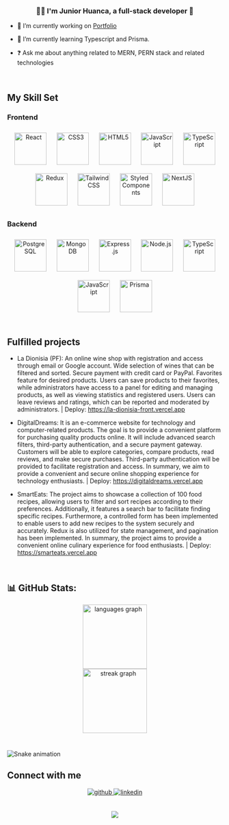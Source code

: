 ### <div align="center">👨‍💻 I'm Junior Huanca, a full-stack developer 🚀</div>  
  

- 🔭 I’m currently working on [Portfolio](https://juniorhuanca.vercel.app/)  
  

- 🌱 I’m currently learning Typescript and Prisma.  
  

- ❓ Ask me about anything related to MERN, PERN stack and related technologies  
  

<br/>  


## My Skill Set  


### Frontend  
<div align="center">  
<a href="https://reactjs.org/" target="_blank"><img style="margin: 10px" src="https://profilinator.rishav.dev/skills-assets/react-original-wordmark.svg" alt="React" height="75" /></a>  
<a href="https://www.w3schools.com/css/" target="_blank"><img style="margin: 10px" src="https://profilinator.rishav.dev/skills-assets/css3-original-wordmark.svg" alt="CSS3" height="75" /></a>  
<a href="https://en.wikipedia.org/wiki/HTML5" target="_blank"><img style="margin: 10px" src="https://profilinator.rishav.dev/skills-assets/html5-original-wordmark.svg" alt="HTML5" height="75" /></a>  
<a href="https://www.javascript.com/" target="_blank"><img style="margin: 10px" src="https://profilinator.rishav.dev/skills-assets/javascript-original.svg" alt="JavaScript" height="75" /></a>  
<a href="https://www.typescriptlang.org/" target="_blank"><img style="margin: 10px" src="https://profilinator.rishav.dev/skills-assets/typescript-original.svg" alt="TypeScript" height="75" /></a>  
<a href="https://redux.js.org/" target="_blank"><img style="margin: 10px" src="https://profilinator.rishav.dev/skills-assets/redux-original.svg" alt="Redux" height="75" /></a>  
<a href="https://www.tailwindcss.com/" target="_blank"><img style="margin: 10px" src="https://profilinator.rishav.dev/skills-assets/tailwindcss.svg" alt="Tailwind CSS" height="75" /></a>  
<a href="https://styled-components.com/" target="_blank"><img style="margin: 10px" src="https://profilinator.rishav.dev/skills-assets/styled-components.png" alt="Styled Components" height="75" /></a>  
<a href="https://nextjs.org/" target="_blank"><img style="margin: 10px" src="https://profilinator.rishav.dev/skills-assets/nextjs.png" alt="NextJS" height="75" /></a>  
</div>  



### Backend  
<div align="center">  
<a href="https://www.postgresql.org/" target="_blank"><img style="margin: 10px" src="https://profilinator.rishav.dev/skills-assets/postgresql-original-wordmark.svg" alt="PostgreSQL" height="75" /></a>  
<a href="https://www.mongodb.com/" target="_blank"><img style="margin: 10px" src="https://profilinator.rishav.dev/skills-assets/mongodb-original-wordmark.svg" alt="MongoDB" height="75" /></a>  
<a href="https://expressjs.com/" target="_blank"><img style="margin: 10px" src="https://profilinator.rishav.dev/skills-assets/express-original-wordmark.svg" alt="Express.js" height="75" /></a>  
<a href="https://nodejs.org/" target="_blank"><img style="margin: 10px" src="https://profilinator.rishav.dev/skills-assets/nodejs-original-wordmark.svg" alt="Node.js" height="75" /></a>  
<a href="https://www.typescriptlang.org/" target="_blank"><img style="margin: 10px" src="https://profilinator.rishav.dev/skills-assets/typescript-original.svg" alt="TypeScript" height="75" /></a>  
<a href="https://www.javascript.com/" target="_blank"><img style="margin: 10px" src="https://profilinator.rishav.dev/skills-assets/javascript-original.svg" alt="JavaScript" height="75" /></a>  
<a href="https://www.prisma.io/" target="_blank"><img style="margin: 10px" src="https://profilinator.rishav.dev/skills-assets/prisma.png" alt="Prisma" height="75" /></a>  
</div>  

<br/>  


## Fulfilled projects  
- La Dionisia (PF): An online wine shop with registration and access through email or Google account. Wide selection of wines that can be filtered and sorted. Secure payment with credit card or PayPal. Favorites feature for desired products. Users can save products to their favorites, while administrators have access to a panel for editing and managing products, as well as viewing statistics and registered users. Users can leave reviews and ratings, which can be reported and moderated by administrators. | Deploy: https://la-dionisia-front.vercel.app

- DigitalDreams: It is an e-commerce website for technology and computer-related products. The goal is to provide a convenient platform for purchasing quality products online. It will include advanced search filters, third-party authentication, and a secure payment gateway. Customers will be able to explore categories, compare products, read reviews, and make secure purchases. Third-party authentication will be provided to facilitate registration and access. In summary, we aim to provide a convenient and secure online shopping experience for technology enthusiasts. | Deploy: https://digitaldreams.vercel.app

- SmartEats: The project aims to showcase a collection of 100 food recipes, allowing users to filter and sort recipes according to their preferences. Additionally, it features a search bar to facilitate finding specific recipes. Furthermore, a controlled form has been implemented to enable users to add new recipes to the system securely and accurately. Redux is also utilized for state management, and pagination has been implemented. In summary, the project aims to provide a convenient online culinary experience for food enthusiasts. | Deploy: https://smarteats.vercel.app


<br/>  


## 📊 GitHub Stats:

<div align="center">
  <img src="https://github-readme-stats.vercel.app/api/top-langs?username=JuniorHuanca&locale=en&hide_title=false&layout=compact&card_width=320&langs_count=5&theme=shades-of-purple&hide_border=true" height="150" alt="languages graph" /> <br>
  <img src="https://streak-stats.demolab.com?user=JuniorHuanca&locale=en&mode=daily&theme=shades-of-purple&hide_border=true&border_radius=5" height="150" alt="streak graph"  />
</div>

###

<br clear="both">

<img src="https://raw.githubusercontent.com/JuniorHuanca/JuniorHuanca/output/snake.svg" alt="Snake animation" />

###

## Connect with me  
<div align="center">
<a href="https://github.com/JuniorHuanca" target="_blank">
<img src=https://img.shields.io/badge/github-%2324292e.svg?&style=for-the-badge&logo=github&logoColor=white alt=github style="margin-bottom: 5px;" />
</a>
<a href="https://linkedin.com/in/junior-huanca-697582254" target="_blank">
<img src=https://img.shields.io/badge/linkedin-%231E77B5.svg?&style=for-the-badge&logo=linkedin&logoColor=white alt=linkedin style="margin-bottom: 5px;" />
</a>  

<br />
<br />

[![](https://visitcount.itsvg.in/api?id=JuniorHuanca&icon=5&color=12)](https://visitcount.itsvg.in)

</div>  


